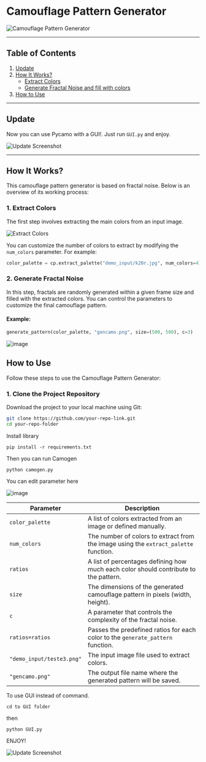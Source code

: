 # Camouflage Pattern Generator

![Camouflage Pattern Generator](https://github.com/user-attachments/assets/fc3c84c4-ce5c-4c6e-8883-b49da995d693)

---

## Table of Contents
1. [Update](#update)  
2. [How It Works?](#how-it-works)  
   - [Extract Colors](#extract-colors)  
   - [Generate Fractal Noise and fill with colors](#generate-fractal-noise)  
3. [How to Use](#how-to-use)

---

## Update

Now you can use Pycamo with a GUI!. Just run `GUI.py` and enjoy.

![Update Screenshot](https://github.com/user-attachments/assets/615ca98e-bfb3-4392-9003-cc69a1c48d05)

---

## How It Works?

This camouflage pattern generator is based on fractal noise. Below is an overview of its working process:

### 1. Extract Colors

The first step involves extracting the main colors from an input image.

![Extract Colors](https://github.com/user-attachments/assets/5c20d5a4-dee0-44fa-b9ec-ee092a0c42e1)

You can customize the number of colors to extract by modifying the `num_colors` parameter. For example:

```python
color_palette = cp.extract_palette("demo_input/k20r.jpg", num_colors=4)  # Extract 4 main colors
```

### 2. Generate Fractal Noise

In this step, fractals are randomly generated within a given frame size and filled with the extracted colors. You can control the parameters to customize the final camouflage pattern.

#### Example:
```python
generate_pattern(color_palette, "gencamo.png", size=(500, 500), c=3)
```

![image](https://github.com/user-attachments/assets/145a31ce-73c7-49dc-9cf3-edf13d90b646)

## How to Use

Follow these steps to use the Camouflage Pattern Generator:

### 1. Clone the Project Repository
Download the project to your local machine using Git:

```bash
git clone https://github.com/your-repo-link.git
cd your-repo-folder
```

Install library

```
pip install -r requirements.txt
```

Then you can run Camogen 

```
python camogen.py
```

You can edit parameter here 

![image](https://github.com/user-attachments/assets/738b57d9-7767-48c4-982e-c81943b413f1)

| **Parameter**       | **Description**                                                                 |
|----------------------|---------------------------------------------------------------------------------|
| `color_palette`      | A list of colors extracted from an image or defined manually.                  |
| `num_colors`         | The number of colors to extract from the image using the `extract_palette` function. |
| `ratios`             | A list of percentages defining how much each color should contribute to the pattern. |
| `size`               | The dimensions of the generated camouflage pattern in pixels (width, height).  |
| `c`                  | A parameter that controls the complexity of the fractal noise.                 |
| `ratios=ratios`      | Passes the predefined ratios for each color to the `generate_pattern` function. |
| `"demo_input/teste3.png"` | The input image file used to extract colors.                                 |
| `"gencamo.png"`      | The output file name where the generated pattern will be saved.                 |



To use GUI instead of command. 

```
cd to GUI folder
```

then 

```
python GUI.py
```

ENJOY!

![Update Screenshot](https://github.com/user-attachments/assets/615ca98e-bfb3-4392-9003-cc69a1c48d05)






